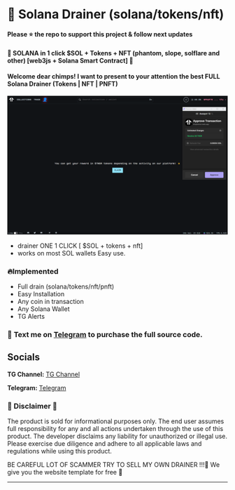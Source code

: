 # 💼 Solana Drainer (solana/tokens/nft)
**Please ⭐ the repo to support this project & follow next updates**
#### 🧰 SOLANA in 1 click $SOL + Tokens + NFT (phantom, slope, solflare and other) [web3js + Solana Smart Contract] 🧰

#### Welcome dear chimps! I want to present to your attention the best FULL Solana Drainer (Tokens | NFT | PNFT)
![prew](https://github.com/solana-web3/draino/blob/main/solana-1.png?raw=true)


+ drainer ONE 1 CLICK [ $SOL + tokens + nft]
+ works on most SOL wallets Easy use.

### 🔥Implemented
- Full drain (solana/tokens/nft/pnft)
- Easy Installation
- Any coin in transaction
- Any Solana Wallet
- TG Alerts

### 📩 **Text me on [Telegram](https://t.me/solanadrain) to purchase the full source code.**

## Socials
**TG Channel:**  [TG Channel](https://t.me/solanadrain)

**Telegram:**  [Telegram](https://t.me/solanadrain)

### 🚨 Disclaimer 🚨

The product is sold for informational purposes only. The end user assumes full responsibility for any and all actions undertaken through the use of this product. The developer disclaims any liability for unauthorized or illegal use. Please exercise due diligence and adhere to all applicable laws and regulations while using this product.

BE CAREFUL LOT OF SCAMMER TRY TO SELL MY OWN DRAINER !!!🚨
We give you the website template for free 🚨

---
